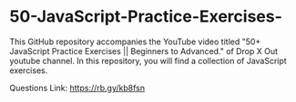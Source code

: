 # 50-JavaScript-Practice-Exercises-
This GitHub repository accompanies the YouTube video titled "50+ JavaScript Practice Exercises || Beginners to Advanced." of Drop X Out youtube channel. In this repository, you will find a collection of JavaScript exercises. 

Questions Link: https://rb.gy/kb8fsn
